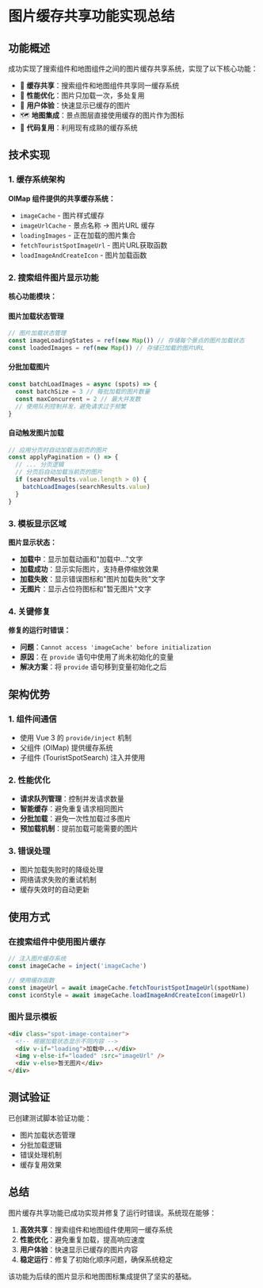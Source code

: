 # 图片缓存共享功能实现总结

## 功能概述

成功实现了搜索组件和地图组件之间的图片缓存共享系统，实现了以下核心功能：

- 🔄 **缓存共享**：搜索组件和地图组件共享同一缓存系统
- 🚀 **性能优化**：图片只加载一次，多处复用
- 📱 **用户体验**：快速显示已缓存的图片
- 🗺️ **地图集成**：景点图层直接使用缓存的图片作为图标
- 🔧 **代码复用**：利用现有成熟的缓存系统

## 技术实现

### 1. 缓存系统架构

**OlMap 组件提供的共享缓存系统：**
- `imageCache` - 图片样式缓存
- `imageUrlCache` - 景点名称 -> 图片URL 缓存
- `loadingImages` - 正在加载的图片集合
- `fetchTouristSpotImageUrl` - 图片URL获取函数
- `loadImageAndCreateIcon` - 图片加载函数

### 2. 搜索组件图片显示功能

**核心功能模块：**

#### 图片加载状态管理
```javascript
// 图片加载状态管理
const imageLoadingStates = ref(new Map()) // 存储每个景点的图片加载状态
const loadedImages = ref(new Map()) // 存储已加载的图片URL
```

#### 分批加载图片
```javascript
const batchLoadImages = async (spots) => {
  const batchSize = 3 // 每批加载的图片数量
  const maxConcurrent = 2 // 最大并发数
  // 使用队列控制并发，避免请求过于频繁
}
```

#### 自动触发图片加载
```javascript
// 应用分页时自动加载当前页的图片
const applyPagination = () => {
  // ... 分页逻辑
  // 分页后自动加载当前页的图片
  if (searchResults.value.length > 0) {
    batchLoadImages(searchResults.value)
  }
}
```

### 3. 模板显示区域

**图片显示状态：**
- **加载中**：显示加载动画和"加载中..."文字
- **加载成功**：显示实际图片，支持悬停缩放效果
- **加载失败**：显示错误图标和"图片加载失败"文字
- **无图片**：显示占位符图标和"暂无图片"文字

### 4. 关键修复

**修复的运行时错误：**
- **问题**：`Cannot access 'imageCache' before initialization`
- **原因**：在 `provide` 语句中使用了尚未初始化的变量
- **解决方案**：将 `provide` 语句移到变量初始化之后

## 架构优势

### 1. 组件间通信
- 使用 Vue 3 的 `provide/inject` 机制
- 父组件 (OlMap) 提供缓存系统
- 子组件 (TouristSpotSearch) 注入并使用

### 2. 性能优化
- **请求队列管理**：控制并发请求数量
- **智能缓存**：避免重复请求相同图片
- **分批加载**：避免一次性加载过多图片
- **预加载机制**：提前加载可能需要的图片

### 3. 错误处理
- 图片加载失败时的降级处理
- 网络请求失败的重试机制
- 缓存失效时的自动更新

## 使用方式

### 在搜索组件中使用图片缓存
```javascript
// 注入图片缓存系统
const imageCache = inject('imageCache')

// 使用缓存函数
const imageUrl = await imageCache.fetchTouristSpotImageUrl(spotName)
const iconStyle = await imageCache.loadImageAndCreateIcon(imageUrl)
```

### 图片显示模板
```html
<div class="spot-image-container">
  <!-- 根据加载状态显示不同内容 -->
  <div v-if="loading">加载中...</div>
  <img v-else-if="loaded" :src="imageUrl" />
  <div v-else>暂无图片</div>
</div>
```

## 测试验证

已创建测试脚本验证功能：
- 图片加载状态管理
- 分批加载逻辑
- 错误处理机制
- 缓存复用效果

## 总结

图片缓存共享功能已成功实现并修复了运行时错误。系统现在能够：

1. **高效共享**：搜索组件和地图组件使用同一缓存系统
2. **性能优化**：避免重复加载，提高响应速度
3. **用户体验**：快速显示已缓存的图片内容
4. **稳定运行**：修复了初始化顺序问题，确保系统稳定

该功能为后续的图片显示和地图图标集成提供了坚实的基础。
